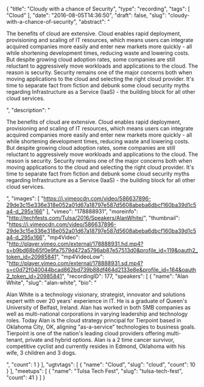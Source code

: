 {
  "title": "Cloudy with a chance of Security",
  "type": "recording",
  "tags": [
    "Cloud"
  ],
  "date": "2016-08-05T14:36:50",
  "draft": false,
  "slug": "cloudy-with-a-chance-of-security",
  "abstract": "<p>The benefits of cloud are extensive. Cloud enables rapid deployment, provisioning and scaling of IT resources, which means users can integrate acquired companies more easily and enter new markets more quickly - all while shortening development times, reducing waste and lowering costs. But despite growing cloud adoption rates, some companies are still reluctant to aggressively move workloads and applications to the cloud. The reason is security. Security remains one of the major concerns both when moving applications to the cloud and selecting the right cloud provider. It's time to separate fact from fiction and debunk some cloud security myths regarding Infrastructure as a Service (IaaS) - the building block for all other cloud services.</p>",
  "description": "<p>The benefits of cloud are extensive. Cloud enables rapid deployment, provisioning and scaling of IT resources, which means users can integrate acquired companies more easily and enter new markets more quickly - all while shortening development times, reducing waste and lowering costs. But despite growing cloud adoption rates, some companies are still reluctant to aggressively move workloads and applications to the cloud. The reason is security. Security remains one of the major concerns both when moving applications to the cloud and selecting the right cloud provider. It's time to separate fact from fiction and debunk some cloud security myths regarding Infrastructure as a Service (IaaS) - the building block for all other cloud services.</p>",
  "images": [
    "https://i.vimeocdn.com/video/586637896-29de3c15e336e318e052a01d67a18797e587d5608abeba6dbcf160ba39d1c5a4-d_295x166"
  ],
  "vimeo": "178888931",
  "moreinfo": "http://techfests.com/Tulsa/2016/Speakers/AlanWhite/",
  "thumbnail": "https://i.vimeocdn.com/video/586637896-29de3c15e336e318e052a01d67a18797e587d5608abeba6dbcf160ba39d1c5a4-d_295x166",
  "mp4Video": "http://player.vimeo.com/external/178888931.hd.mp4?s=b9bd68b65f0e9fa7579d472a5796ab87e57513d0&profile_id=119&oauth2_token_id=20985841",
  "mp4VideoLow": "http://player.vimeo.com/external/178888931.sd.mp4?s=c0d72f040044bcad862bd739b88df464d2133e8e&profile_id=164&oauth2_token_id=20985841",
  "recordingID": 177,
  "speakers": [
    {
      "name": "Alan White",
      "slug": "alan-white",
      "bio": "<p>Alan White is a technology visionary, strategist, innovator and solutions expert with over 20 years' experience in IT. He is a graduate of Queen's University of Belfast, Ireland. Alan has worked in both SMB companies as well as multi-national corporations in varying leadership and technology roles. Today Alan is the cloud strategy principal for Tierpoint based in Oklahoma City, OK, aligning \"as-a-service\" technologies to business goals. Tierpoint is one of the nation's leading cloud providers offering multi-tenant, private and hybrid options. Alan is a 2 time cancer survivor, competitive cyclist and currently resides in Edmond, Oklahoma with his wife, 3 children and 3 dogs.</p>",
      "count": 1
    }
  ],
  "ugtvtags": [
    {
      "name": "Cloud",
      "slug": "cloud",
      "count": 10
    }
  ],
  "meetups": [
    {
      "name": "Tulsa Tech Fest",
      "slug": "tulsa-tech-fest",
      "count": 41
    }
  ]
}